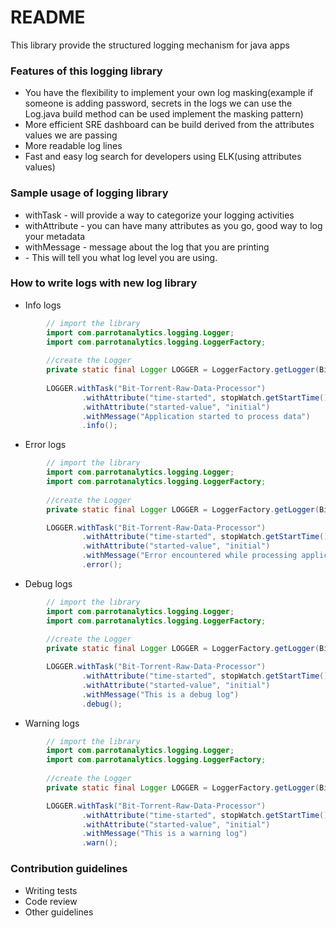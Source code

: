 # README #

This library provide the structured logging mechanism for java apps

### Features of this logging library ###
* You have the flexibility to implement your own log masking(example if someone is adding password, secrets in the logs we can use the Log.java build method can be used implement the masking pattern)
* More efficient SRE dashboard can be build derived from the attributes values we are passing
* More readable log lines
* Fast and easy log search for developers using ELK(using attributes values)

### Sample usage of logging library ###
* withTask - will provide a way to categorize your logging activities
* withAttribute - you can have many attributes as you go, good way to log your metadata
* withMessage - message about the log that you are printing
* <LogLevel> - This will tell you what log level you are using.

### How to write logs with new log library ###

* Info logs
```java
        // import the library
        import com.parrotanalytics.logging.Logger;
        import com.parrotanalytics.logging.LoggerFactory;
        
        //create the Logger
        private static final Logger LOGGER = LoggerFactory.getLogger(BittorrentRawDataProcessor.class);
        
        LOGGER.withTask("Bit-Torrent-Raw-Data-Processor")
                .withAttribute("time-started", stopWatch.getStartTime())
                .withAttribute("started-value", "initial")
                .withMessage("Application started to process data")
                .info();
```
* Error logs
```java
        // import the library
        import com.parrotanalytics.logging.Logger;
        import com.parrotanalytics.logging.LoggerFactory;
        
        //create the Logger
        private static final Logger LOGGER = LoggerFactory.getLogger(BittorrentRawDataProcessor.class);

        LOGGER.withTask("Bit-Torrent-Raw-Data-Processor")
                .withAttribute("time-started", stopWatch.getStartTime())
                .withAttribute("started-value", "initial")
                .withMessage("Error encountered while processing application")
                .error();
```

* Debug logs
```java
        // import the library
        import com.parrotanalytics.logging.Logger;
        import com.parrotanalytics.logging.LoggerFactory;
        
        //create the Logger
        private static final Logger LOGGER = LoggerFactory.getLogger(BittorrentRawDataProcessor.class);

        LOGGER.withTask("Bit-Torrent-Raw-Data-Processor")
                .withAttribute("time-started", stopWatch.getStartTime())
                .withAttribute("started-value", "initial")
                .withMessage("This is a debug log")
                .debug();
```

* Warning logs
```java
        // import the library
        import com.parrotanalytics.logging.Logger;
        import com.parrotanalytics.logging.LoggerFactory;
        
        //create the Logger
        private static final Logger LOGGER = LoggerFactory.getLogger(BittorrentRawDataProcessor.class);

        LOGGER.withTask("Bit-Torrent-Raw-Data-Processor")
                .withAttribute("time-started", stopWatch.getStartTime())
                .withAttribute("started-value", "initial")
                .withMessage("This is a warning log")
                .warn();
```

### Contribution guidelines ###

* Writing tests
* Code review
* Other guidelines
